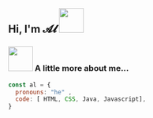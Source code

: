 <h2> Hi, I'm 𝓐𝓵 <img src="https://media.giphy.com/media/mGcNjsfWAjY5AEZNw6/giphy.gif" width="50"></h2>

### <img src="https://media.giphy.com/media/VgCDAzcKvsR6OM0uWg/giphy.gif" width="50"> A little more about me...  

```javascript
const al = {
  pronouns: "he" ,
  code: [ HTML, CSS, Java, Javascript],
}
